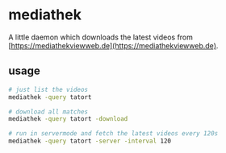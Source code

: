 # mediathek

A little daemon which downloads the latest videos from [https://mediathekviewweb.de](https://mediathekviewweb.de).

## usage

```bash
# just list the videos
mediathek -query tatort

# download all matches
mediathek -query tatort -download

# run in servermode and fetch the latest videos every 120s
mediathek -query tatort -server -interval 120
```
